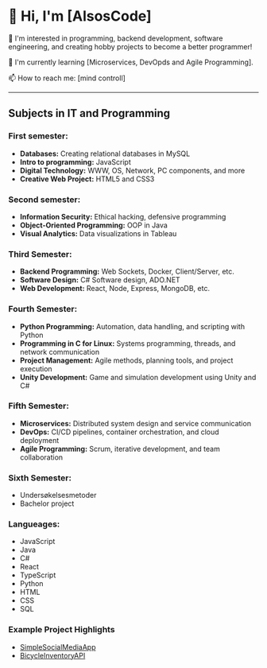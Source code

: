 # 👋 Hi, I'm [AlsosCode]

👀 I'm interested in programming, backend development, software engineering, and creating hobby projects to become a better programmer!

🌱 I'm currently learning [Microservices, DevOpds and Agile Programming].

📫 How to reach me: [mind controll]

---

## Subjects in IT and Programming

### First semester:
- **Databases:** Creating relational databases in MySQL
- **Intro to programming:** JavaScript
- **Digital Technology:** WWW, OS, Network, PC components, and more
- **Creative Web Project:** HTML5 and CSS3

### Second semester:
- **Information Security:** Ethical hacking, defensive programming
- **Object-Oriented Programming:** OOP in Java
- **Visual Analytics:** Data visualizations in Tableau

### Third Semester:
- **Backend Programming:** Web Sockets, Docker, Client/Server, etc.
- **Software Design:** C# Software design, ADO.NET
- **Web Development:** React, Node, Express, MongoDB, etc.

### Fourth Semester:
- **Python Programming:** Automation, data handling, and scripting with Python
- **Programming in C for Linux:** Systems programming, threads, and network communication
- **Project Management:** Agile methods, planning tools, and project execution
- **Unity Development:** Game and simulation development using Unity and C#

### Fifth Semester:
- **Microservices:** Distributed system design and service communication
- **DevOps:** CI/CD pipelines, container orchestration, and cloud deployment
- **Agile Programming:** Scrum, iterative development, and team collaboration

### Sixth Semester:
- Undersøkelsesmetoder
- Bachelor project

### Langueages:
- JavaScript
- Java
- C#
- React
- TypeScript
- Python
- HTML
- CSS
- SQL

### Example Project Highlights
- [SimpleSocialMediaApp](https://github.com/AlsosCode/pg6301-social-media)
- [BicycleInventoryAPI](https://github.com/AlsosCode/bicycle-inventory-api)
